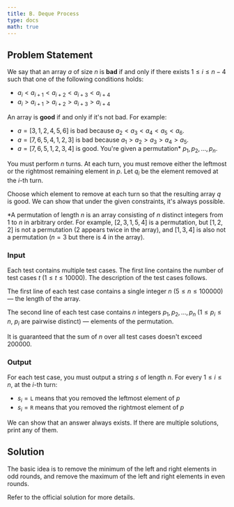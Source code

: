 ```yaml
---
title: B. Deque Process
type: docs
math: true
---
```


## Problem Statement

We say that an array $a$ of size $n$ is **bad** if and only if there exists $1 \leq i \leq n-4$ such that one of the following conditions holds:

- $a_i < a_{i+1} < a_{i+2} < a_{i+3} < a_{i+4}$
- $a_i > a_{i+1} > a_{i+2} > a_{i+3} > a_{i+4}$

An array is **good** if and only if it's not bad. For example:

- $a = [3,1,2,4,5,6]$ is bad because $a_2 < a_3 < a_4 < a_5 < a_6$.
- $a = [7,6,5,4,1,2,3]$ is bad because $a_1 > a_2 > a_3 > a_4 > a_5$.
- $a = [7,6,5,1,2,3,4]$ is good.
You're given a permutation* $p_1, p_2, \ldots, p_n$.

You must perform $n$ turns. At each turn, you must remove either the leftmost or the rightmost remaining element in $p$. Let $q_i$ be the element removed at the $i$-th turn.

Choose which element to remove at each turn so that the resulting array $q$ is good. We can show that under the given constraints, it's always possible.

*A permutation of length $n$ is an array consisting of $n$ distinct integers from $1$ to $n$ in arbitrary order. For example, $[2,3,1,5,4]$ is a permutation, but $[1,2,2]$ is not a permutation ($2$ appears twice in the array), and $[1,3,4]$ is also not a permutation ($n=3$ but there is $4$ in the array).

### Input

Each test contains multiple test cases. The first line contains the number of test cases $t$ ($1 \leq t \leq 10000$). The description of the test cases follows.

The first line of each test case contains a single integer $n$ ($5 \leq n \leq 100000$) — the length of the array.

The second line of each test case contains $n$ integers $p_1, p_2, \ldots, p_n$ ($1 \leq p_i \leq n$, $p_i$ are pairwise distinct) — elements of the permutation.

It is guaranteed that the sum of $n$ over all test cases doesn't exceed $200000$.

### Output

For each test case, you must output a string $s$ of length $n$. For every $1 \leq i \leq n$, at the $i$-th turn:

- $s_i = \mathtt{L}$ means that you removed the leftmost element of $p$
- $s_i = \mathtt{R}$ means that you removed the rightmost element of $p$

We can show that an answer always exists. If there are multiple solutions, print any of them.

## Solution

The basic idea is to remove the minimum of the left and right elements in odd rounds, and remove the maximum of the left and right elements in even rounds.

Refer to the official solution for more details.
